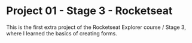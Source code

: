 # Project 01 - Stage 3 - Rocketseat

This is the first extra project of the Rocketseat Explorer course / Stage 3, where I learned the basics of creating forms.
